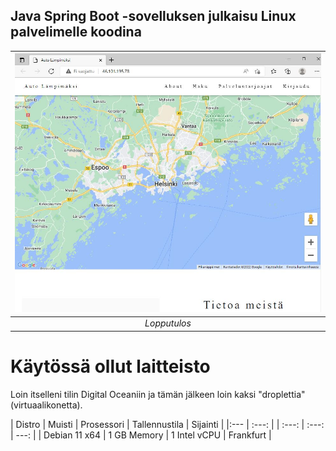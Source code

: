 ## Java Spring Boot -sovelluksen julkaisu Linux palvelimelle koodina

| ![image](https://github.com/niikari/SpringToLinuxServer/blob/main/photos/lopputulos.JPG?raw=true) |
|:--:|
| *Lopputulos* |

# Käytössä ollut laitteisto

Loin itselleni tilin Digital Oceaniin ja tämän jälkeen loin kaksi "droplettia" (virtuaalikonetta). 

| Distro | Muisti | Prosessori | Tallennustila | Sijainti |
|:---    | :---: | | :---: | :---: | ---: |
| Debian 11 x64 | 1 GB Memory | 1 Intel vCPU | Frankfurt |




